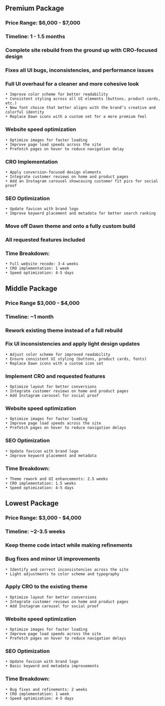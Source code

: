 ## Premium Package
### Price Range: $6,000 - $7,000
### Timeline: 1 - 1.5 months

### Complete site rebuild from the ground up with CRO-focused design
### Fixes all UI bugs, inconsistencies, and performance issues

### Full UI overhaul for a cleaner and more cohesive look
    • Improve color scheme for better readability
    • Consistent styling across all UI elements (buttons, product cards, etc.)
    • New font choice that better aligns with the brand’s creative and colorful identity
    • Replace Dawn icons with a custom set for a more premium feel
    
### Website speed optimization
    • Optimize images for faster loading
    • Improve page load speeds across the site
    • Prefetch pages on hover to reduce navigation delay
    
### CRO Implementation
    • Apply conversion-focused design elements
    • Integrate customer reviews on home and product pages
    • Add an Instagram carousel showcasing customer fit pics for social proof
    
### SEO Optimization
    • Update favicon with brand logo
    • Improve keyword placement and metadata for better search ranking
    
### Move off Dawn theme and onto a fully custom build

### All requested features included

### Time Breakdown:
    • Full website recode: 3-4 weeks
    • CRO implementation: 1 week
    • Speed optimization: 4-5 days


    
## Middle Package
### Price Range $3,000 - $4,000
### Timeline: ~1 month

### Rework existing theme instead of a full rebuild

### Fix UI inconsistencies and apply light design updates
    • Adjust color scheme for improved readability
    • Ensure consistent UI styling (buttons, product cards, fonts)
    • Replace Dawn icons with a custom icon set
    
### Implement CRO and requested features
    • Optimize layout for better conversions
    • Integrate customer reviews on home and product pages
    • Add Instagram carousel for social proof
    
### Website speed optimization
    • Optimize images for faster loading
    • Improve page load speeds across the site
    • Prefetch pages on hover to reduce navigation delays

### SEO Optimization
    • Update favicon with brand logo
    • Improve keyword placement and metadata

### Time Breakdown:
    • Theme rework and UI enhancements: 2.5 weeks
    • CRO implementation: 1.5 weeks
    • Speed optimization: 4-5 days



## Lowest Package
### Price Range: $3,000 - $4,000
### Timeline: ~2-3.5 weeks

### Keep theme code intact while making refinements
### Bug fixes and minor UI improvements
    • Identify and correct inconsistencies across the site
    • Light adjustments to color scheme and typography
    
### Apply CRO to the existing theme
    • Optimize layout for better conversions
    • Integrate customer reviews on home and product pages
    • Add Instagram carousel for social proof

### Website speed optimization
    • Optimize images for faster loading
    • Improve page load speeds across the site
    • Prefetch pages on hover to reduce navigation delays
    
### SEO Optimization
    • Update favicon with brand logo
    • Basic keyword and metadata improvements

### Time Breakdown:
    • Bug fixes and refinements: 2 weeks
    • CRO implementation: 1 week
    • Speed optimization: 4-5 days

